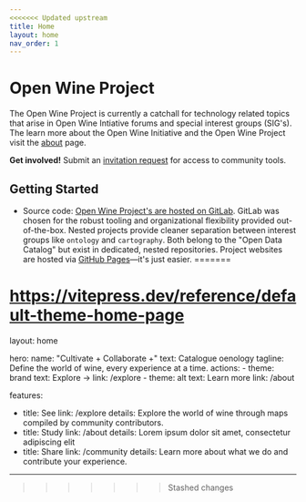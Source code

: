 ```yaml
---
<<<<<<< Updated upstream
title: Home
layout: home
nav_order: 1
---
```


# Open Wine Project

The Open Wine Project is currently a catchall for technology related topics that arise in Open Wine Intiative forums and special interest groups (SIG's). The learn more about the Open Wine Initiative and the Open Wine Project visit the [about](/about) page. 

**Get involved!** Submit an [invitation request](mailto:openwineproject@googlegroups.com) for access to community tools.

## Getting Started

 - Source code: [Open Wine Project's are hosted on GitLab](https://gitlab.com/OpenWineProject). GitLab was chosen for the robust tooling and organizational flexibility provided out-of-the-box. Nested projects provide cleaner separation between interest groups like `ontology` and `cartography`. Both belong to the "Open Data Catalog" but exist in dedicated, nested repositories. Project websites are hosted via [GitHub Pages](https://github.com/OpenWineProject/openwineproject.github.io)—it's just easier.
=======
# https://vitepress.dev/reference/default-theme-home-page
layout: home

hero:
  name: "Cultivate + Collaborate +"
  text: Catalogue oenology
  tagline: Define the world of wine, every experience at a time.
  actions:
    - theme: brand
      text: Explore ->
      link: /explore
    - theme: alt
      text: Learn more
      link: /about

features:
  - title: See
    link: /explore
    details: Explore the world of wine through maps compiled by community contributors.
  - title: Study
    link: /about
    details: Lorem ipsum dolor sit amet, consectetur adipiscing elit
  - title: Share
    link: /community
    details: Learn more about what we do and contribute your experience.
---
>>>>>>> Stashed changes
